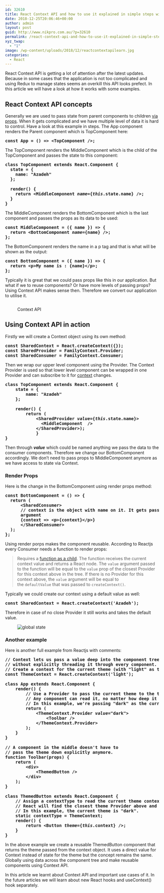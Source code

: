 ```yaml
---
id: 32610
title: React Context API and how to use it explained in simple steps with examples
date: 2018-12-25T20:06:46+00:00
author: admin
layout: post
guid: http://www.nikpro.com.au/?p=32610
permalink: /react-context-api-and-how-to-use-it-explained-in-simple-steps-with-examples/
xyz_twap:
  - "1"
image: /wp-content/uploads/2018/12/reactcontextapilearn.jpg
categories:
  - React
---
```

React Context API is getting a lot of attention after the latest updates. Because in some cases that the application is not too complicated and using Redux to manage states seems an overkill this API looks prefect. In this article we will have a look at how it works with some examples.

## React Context API concepts

Generally we are used to pass state from parent components to children [via props](http://www.nikpro.com.au/explaining-props-and-state-in-react-components/). When it gets complicated and we have multiple level of data it is hard to control. Have a look at this example in steps. The App component renders the Parent component which is TopComponent here:

<pre class="wp-block-preformatted"><strong>const App = () => &lt;TopComponent />;</strong></pre>

The TopComponent renders the MiddleComponent which is the child of the TopComponent and passes the state to this component:

<pre class="wp-block-preformatted"><strong>class TopComponent extends React.Component {<br />  state = {<br />    name: "Azadeh"<br />  };<br /><br />  render() {<br />    return &lt;MiddleComponent </strong><em><strong>name</strong></em><strong>={</strong><em><strong>this</strong></em><strong>.state.name} />;<br />  }<br />}</strong></pre>

The MiddleComponent renders the BottomComponent which is the last component and passes the props as its data to be used:

<pre class="wp-block-preformatted"><strong>const MiddleComponent = ({ name }) => {<br />  return &lt;BottomComponent </strong><em><strong>name</strong></em><strong>={name} />;<br />};</strong></pre>

The BottomComponent renders the name in a p tag and that is what will be shown as the output:

<pre class="wp-block-preformatted"><strong>const BottomComponent = ({ name }) => {<br />  return &lt;p>My name is : {name}&lt;/p>;<br />};</strong></pre>

Typically it is great that we could pass props like this in our application. But what if we to reuse components? Or have more levels of passing props? Using Context API makes sense then. Therefore we convert our application to utilise it.<figure class="wp-block-image">

<img src="http://www.nikpro.com.au/wp-content/uploads/2018/12/react-context-api-1024x576.jpg" alt="" class="wp-image-32613" srcset="http://testgatsby.local/wp-content/uploads/2018/12/react-context-api-1024x576.jpg 1024w, http://testgatsby.local/wp-content/uploads/2018/12/react-context-api-300x169.jpg 300w, http://testgatsby.local/wp-content/uploads/2018/12/react-context-api-768x432.jpg 768w, http://testgatsby.local/wp-content/uploads/2018/12/react-context-api.jpg 1280w" sizes="(max-width: 1024px) 100vw, 1024px" /> <figcaption>Context API</figcaption></figure> 

## Using Context API in action

Firstly we will create a Context object using its own method:

<pre class="wp-block-preformatted"><strong>const SharedContext = React.createContext({});<br />const SharedProvider = FamilyContext.Provider;<br />const SharedConsumer = FamilyContext.Consumer;<br /></strong></pre>

Then we wrap our upper level component using the Provider. The Context Provider is used so that lower level component can be wrapped in one Provider and can subscribe to it for <a href="https://reactjs.org/docs/context.html#reactcreatecontext" target="_blank" rel="noreferrer noopener" aria-label="context (opens in a new tab)">context</a> changes.

<pre class="wp-block-preformatted"><strong>class TopComponent extends React.Component {<br />    state = {<br />        name: "Azadeh"<br />    };<br /><br />    render() {<br />        return (<br />            &lt;SharedProvider </strong><em><strong>value</strong></em><strong>={</strong><em><strong>this</strong></em><strong>.state.name}><br />              &lt;MiddleComponent  /><br />            &lt;/SharedProvider>);<br />            }<br />}</strong></pre>

Then through _**value**_ which could be named anything we pass the data to the consumer components. Therefore we change our BottomComponent accordingly. We don&#8217;t need to pass props to MiddleComponent anymore as we have access to state via Context.

### Render Props

Here is the change in the BottomComponent using render props method:

<pre class="wp-block-preformatted"><strong>const BottomComponent = () => {<br />  return (<br />      &lt;SharedConsumer><br />      // context is the object with name on it. It gets passed as an<br />      argument<br />      {context => &lt;p>{context}&lt;/p>}<br />      &lt;/SharedConsumer><br />  );<br />};</strong></pre>

Using render porps makes the component reusable. According to Reactjs every Consumer needs a function to render props:

<blockquote class="wp-block-quote">
  <p>
    Requires a <a href="https://reactjs.org/docs/render-props.html#using-props-other-than-render">function as a child</a>. The function receives the current context value and returns a React node. The <code>value</code> argument passed to the function will be equal to the <code>value</code> prop of the closest Provider for this context above in the tree. If there is no Provider for this context above, the <code>value</code> argument will be equal to the <code>defaultValue</code> that was passed to <code>createContext()</code>.
  </p>
</blockquote>

Typically we could create our context using a default value as well:

<pre class="wp-block-preformatted"><strong>const SharedContext = React.createContext('Azadeh');</strong></pre>

Therefore in case of no close Provider it still works and takes the default value.<figure class="wp-block-image">

<img src="http://www.nikpro.com.au/wp-content/uploads/2018/12/globall-state.png" alt="global state" class="wp-image-32614" srcset="http://testgatsby.local/wp-content/uploads/2018/12/globall-state.png 389w, http://testgatsby.local/wp-content/uploads/2018/12/globall-state-300x100.png 300w" sizes="(max-width: 389px) 100vw, 389px" /> </figure> 

### Another example

Here is another full example from Reactjs with comments:

<pre class="wp-block-preformatted"><strong>// Context lets us pass a value deep into the component tree<br />// without explicitly threading it through every component.<br />// Create a context for the current theme (with "light" as the default).<br />const ThemeContext = React.createContext('light');<br /><br />class App extends React.Component {<br />    render() {<br />        // Use a Provider to pass the current theme to the tree below.<br />        // Any component can read it, no matter how deep it is.<br />        // In this example, we're passing "dark" as the current value.<br />        return (<br />            &lt;ThemeContext.Provider </strong><em><strong>value</strong></em><strong>="dark"><br />                &lt;Toolbar /><br />            &lt;/ThemeContext.Provider><br />        );<br />    }<br />}<br /><br />// A component in the middle doesn't have to<br />// pass the theme down explicitly anymore.<br />function Toolbar(props) {<br />    return (<br />        &lt;div><br />            &lt;ThemedButton /><br />        &lt;/div><br />    );<br />}<br /><br />class ThemedButton extends React.Component {<br />    // Assign a contextType to read the current theme context.<br />    // React will find the closest theme Provider above and use its value.<br />    // In this example, the current theme is "dark".<br />    static contextType = ThemeContext;<br />    render() {<br />        return &lt;Button </strong><em><strong>theme</strong></em><strong>={</strong><em><strong>this</strong></em><strong>.context} />;<br />    }<br />}</strong></pre>

In the above example we create a reusable ThemedButton component that returns the theme passed from the context object. It uses a direct value for Context instead of state for the theme but the concept remains the same. Globally using data across the component tree and make reusable components using Context API.

In this article we learnt about Context API and important use cases of it. In the future articles we will learn about new React hooks and useContext() hook separately.